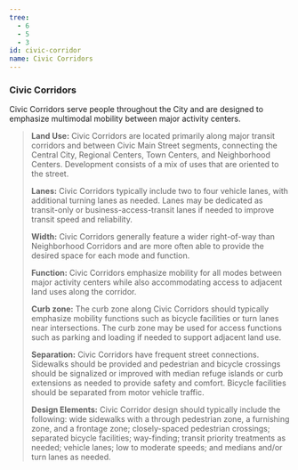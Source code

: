 ```yaml
---
tree:
  - 6
  - 5
  - 3
id: civic-corridor
name: Civic Corridors
---
```

### Civic Corridors

Civic Corridors serve people throughout the City and are designed to emphasize multimodal mobility between major activity centers.

> **Land Use:** Civic Corridors are located primarily along major transit corridors and between Civic Main Street segments, connecting the Central City, Regional Centers, Town Centers, and Neighborhood Centers. Development consists of a mix of uses that are oriented to the street.
>
> **Lanes:** Civic Corridors typically include two to four vehicle lanes, with additional turning lanes as needed. Lanes may be dedicated as transit-only or business-access-transit lanes if needed to improve transit speed and reliability.
>
> **Width:** Civic Corridors generally feature a wider right-of-way than Neighborhood Corridors and are more often able to provide the desired space for each mode and function.
>
> **Function:** Civic Corridors emphasize mobility for all modes between major activity centers while also accommodating access to adjacent land uses along the corridor.
>
> **Curb zone:** The curb zone along Civic Corridors should typically emphasize mobility functions such as bicycle facilities or turn lanes near intersections. The curb zone may be used for access functions such as parking and loading if needed to support adjacent land use.
>
> **Separation:** Civic Corridors have frequent street connections. Sidewalks should be provided and pedestrian and bicycle crossings should be signalized or improved with median refuge islands or curb extensions as needed to provide safety and comfort. Bicycle facilities should be separated from motor vehicle traffic.
>
> **Design Elements:** Civic Corridor design should typically include the following: wide sidewalks with a through pedestrian zone, a furnishing zone, and a frontage zone; closely-spaced pedestrian crossings; separated bicycle facilities; way-finding; transit priority treatments as needed; vehicle lanes; low to moderate speeds; and medians and/or turn lanes as needed.
